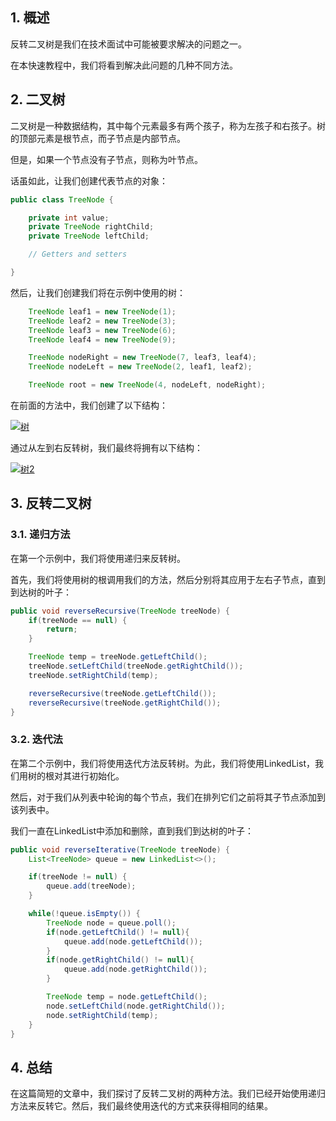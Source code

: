 ## 1. 概述

反转二叉树是我们在技术面试中可能被要求解决的问题之一。

在本快速教程中，我们将看到解决此问题的几种不同方法。

## 2. 二叉树

二叉树是一种数据结构，其中每个元素最多有两个孩子，称为左孩子和右孩子。树的顶部元素是根节点，而子节点是内部节点。

但是，如果一个节点没有子节点，则称为叶节点。

话虽如此，让我们创建代表节点的对象：

```java
public class TreeNode {

    private int value;
    private TreeNode rightChild;
    private TreeNode leftChild;

    // Getters and setters

}
```

然后，让我们创建我们将在示例中使用的树：

```java
    TreeNode leaf1 = new TreeNode(1);
    TreeNode leaf2 = new TreeNode(3);
    TreeNode leaf3 = new TreeNode(6);
    TreeNode leaf4 = new TreeNode(9);

    TreeNode nodeRight = new TreeNode(7, leaf3, leaf4);
    TreeNode nodeLeft = new TreeNode(2, leaf1, leaf2);

    TreeNode root = new TreeNode(4, nodeLeft, nodeRight);

```

在前面的方法中，我们创建了以下结构：

[![树](https://www.baeldung.com/wp-content/uploads/2019/04/tree.png)](https://www.baeldung.com/wp-content/uploads/2019/04/tree.png)

通过从左到右反转树，我们最终将拥有以下结构：

[![树2](https://www.baeldung.com/wp-content/uploads/2019/04/tree2-1.png)](https://www.baeldung.com/wp-content/uploads/2019/04/tree2-1.png)

## 3. 反转二叉树

### 3.1. 递归方法

在第一个示例中，我们将使用递归来反转树。

首先，我们将使用树的根调用我们的方法，然后分别将其应用于左右子节点，直到到达树的叶子：

```java
public void reverseRecursive(TreeNode treeNode) {
    if(treeNode == null) {
        return;
    }

    TreeNode temp = treeNode.getLeftChild();
    treeNode.setLeftChild(treeNode.getRightChild());
    treeNode.setRightChild(temp);

    reverseRecursive(treeNode.getLeftChild());
    reverseRecursive(treeNode.getRightChild());
}
```

### 3.2. 迭代法

在第二个示例中，我们将使用迭代方法反转树。为此，我们将使用LinkedList，我们用树的根对其进行初始化。

然后，对于我们从列表中轮询的每个节点，我们在排列它们之前将其子节点添加到该列表中。

我们一直在LinkedList中添加和删除，直到我们到达树的叶子：

```java
public void reverseIterative(TreeNode treeNode) {
    List<TreeNode> queue = new LinkedList<>();

    if(treeNode != null) {
        queue.add(treeNode);
    }

    while(!queue.isEmpty()) {
        TreeNode node = queue.poll();
        if(node.getLeftChild() != null){
            queue.add(node.getLeftChild());
        }
        if(node.getRightChild() != null){
            queue.add(node.getRightChild());
        }

        TreeNode temp = node.getLeftChild();
        node.setLeftChild(node.getRightChild());
        node.setRightChild(temp);
    }
}
```

## 4. 总结

在这篇简短的文章中，我们探讨了反转二叉树的两种方法。我们已经开始使用递归方法来反转它。然后，我们最终使用迭代的方式来获得相同的结果。